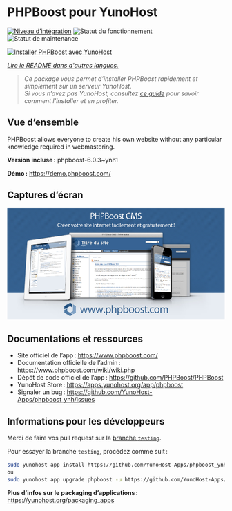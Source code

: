 <!--
Nota bene : ce README est automatiquement généré par <https://github.com/YunoHost/apps/tree/master/tools/readme_generator>
Il NE doit PAS être modifié à la main.
-->

# PHPBoost pour YunoHost

[![Niveau d’intégration](https://dash.yunohost.org/integration/phpboost.svg)](https://dash.yunohost.org/appci/app/phpboost) ![Statut du fonctionnement](https://ci-apps.yunohost.org/ci/badges/phpboost.status.svg) ![Statut de maintenance](https://ci-apps.yunohost.org/ci/badges/phpboost.maintain.svg)

[![Installer PHPBoost avec YunoHost](https://install-app.yunohost.org/install-with-yunohost.svg)](https://install-app.yunohost.org/?app=phpboost)

*[Lire le README dans d'autres langues.](./ALL_README.md)*

> *Ce package vous permet d’installer PHPBoost rapidement et simplement sur un serveur YunoHost.*  
> *Si vous n’avez pas YunoHost, consultez [ce guide](https://yunohost.org/install) pour savoir comment l’installer et en profiter.*

## Vue d’ensemble

PHPBoost allows everyone to create his own website without any particular knowledge required in webmastering.

**Version incluse :** phpboost-6.0.3~ynh1

**Démo :** <https://demo.phpboost.com/>

## Captures d’écran

![Capture d’écran de PHPBoost](./doc/screenshots/screenshot.png)

## Documentations et ressources

- Site officiel de l’app : <https://www.phpboost.com/>
- Documentation officielle de l’admin : <https://www.phpboost.com/wiki/wiki.php>
- Dépôt de code officiel de l’app : <https://github.com/PHPBoost/PHPBoost>
- YunoHost Store : <https://apps.yunohost.org/app/phpboost>
- Signaler un bug : <https://github.com/YunoHost-Apps/phpboost_ynh/issues>

## Informations pour les développeurs

Merci de faire vos pull request sur la [branche `testing`](https://github.com/YunoHost-Apps/phpboost_ynh/tree/testing).

Pour essayer la branche `testing`, procédez comme suit :

```bash
sudo yunohost app install https://github.com/YunoHost-Apps/phpboost_ynh/tree/testing --debug
ou
sudo yunohost app upgrade phpboost -u https://github.com/YunoHost-Apps/phpboost_ynh/tree/testing --debug
```

**Plus d’infos sur le packaging d’applications :** <https://yunohost.org/packaging_apps>
